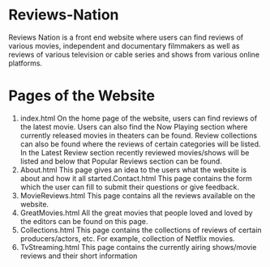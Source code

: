 # Reviews-Nation
Reviews Nation is a front end website where users can find reviews of various movies, 
independent and documentary filmmakers as well as reviews of various television or cable 
series and shows from various online platforms.

# Pages of the Website
1. index.html On the home page of the website, users can find reviews of the latest 
movie. Users can also find the Now Playing section where currently 
released movies in theaters can be found. Review collections can also 
be found where the reviews of certain categories will be listed. In the 
Latest Review section recently reviewed movies/shows will be listed 
and below that Popular Reviews section can be found.
2. About.html This page gives an idea to the users what the website is about and how 
it all started.Contact.html This page contains the form which the user can fill to submit their 
questions or give feedback.
3. MovieReviews.html This page contains all the reviews available on the website.
4. GreatMovies.html All the great movies that people loved and loved by the editors can be 
found on this page.
5. Collections.html This page contains the collections of reviews of certain 
producers/actors, etc. For example, collection of Netflix movies.
6. TvStreaming.html This page contains the currently airing shows/movie reviews and their 
short information
